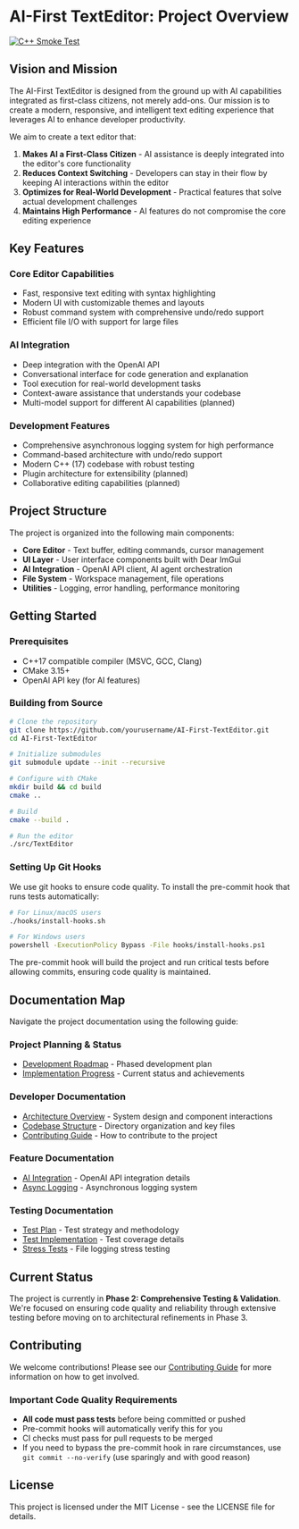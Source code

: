 # AI-First TextEditor: Project Overview

[![C++ Smoke Test](https://github.com/yourusername/AI-First-TextEditor/actions/workflows/smoke-test.yml/badge.svg)](https://github.com/yourusername/AI-First-TextEditor/actions/workflows/smoke-test.yml)

## Vision and Mission

The AI-First TextEditor is designed from the ground up with AI capabilities integrated as first-class citizens, not merely add-ons. Our mission is to create a modern, responsive, and intelligent text editing experience that leverages AI to enhance developer productivity.

We aim to create a text editor that:

1. **Makes AI a First-Class Citizen** - AI assistance is deeply integrated into the editor's core functionality
2. **Reduces Context Switching** - Developers can stay in their flow by keeping AI interactions within the editor
3. **Optimizes for Real-World Development** - Practical features that solve actual development challenges
4. **Maintains High Performance** - AI features do not compromise the core editing experience

## Key Features

### Core Editor Capabilities
- Fast, responsive text editing with syntax highlighting
- Modern UI with customizable themes and layouts
- Robust command system with comprehensive undo/redo support
- Efficient file I/O with support for large files

### AI Integration
- Deep integration with the OpenAI API
- Conversational interface for code generation and explanation
- Tool execution for real-world development tasks
- Context-aware assistance that understands your codebase
- Multi-model support for different AI capabilities (planned)

### Development Features
- Comprehensive asynchronous logging system for high performance
- Command-based architecture with undo/redo support
- Modern C++ (17) codebase with robust testing
- Plugin architecture for extensibility (planned)
- Collaborative editing capabilities (planned)

## Project Structure

The project is organized into the following main components:

- **Core Editor** - Text buffer, editing commands, cursor management
- **UI Layer** - User interface components built with Dear ImGui
- **AI Integration** - OpenAI API client, AI agent orchestration
- **File System** - Workspace management, file operations
- **Utilities** - Logging, error handling, performance monitoring

## Getting Started

### Prerequisites

- C++17 compatible compiler (MSVC, GCC, Clang)
- CMake 3.15+
- OpenAI API key (for AI features)

### Building from Source

```bash
# Clone the repository
git clone https://github.com/yourusername/AI-First-TextEditor.git
cd AI-First-TextEditor

# Initialize submodules
git submodule update --init --recursive

# Configure with CMake
mkdir build && cd build
cmake ..

# Build
cmake --build .

# Run the editor
./src/TextEditor
```

### Setting Up Git Hooks

We use git hooks to ensure code quality. To install the pre-commit hook that runs tests automatically:

```bash
# For Linux/macOS users
./hooks/install-hooks.sh

# For Windows users
powershell -ExecutionPolicy Bypass -File hooks/install-hooks.ps1
```

The pre-commit hook will build the project and run critical tests before allowing commits, ensuring code quality is maintained.

## Documentation Map

Navigate the project documentation using the following guide:

### Project Planning & Status
- [Development Roadmap](project/ROADMAP.md) - Phased development plan
- [Implementation Progress](project/PROGRESS.md) - Current status and achievements

### Developer Documentation
- [Architecture Overview](development/ARCHITECTURE.md) - System design and component interactions
- [Codebase Structure](development/CODEBASE_STRUCTURE.md) - Directory organization and key files
- [Contributing Guide](development/CONTRIBUTING.md) - How to contribute to the project

### Feature Documentation
- [AI Integration](features/ai_integration.md) - OpenAI API integration details
- [Async Logging](features/async_logging.md) - Asynchronous logging system

### Testing Documentation
- [Test Plan](testing/TEST_PLAN.md) - Test strategy and methodology
- [Test Implementation](testing/IMPLEMENTATION.md) - Test coverage details
- [Stress Tests](testing/stress_tests/file_logging.md) - File logging stress testing

## Current Status

The project is currently in **Phase 2: Comprehensive Testing & Validation**. We're focused on ensuring code quality and reliability through extensive testing before moving on to architectural refinements in Phase 3.

## Contributing

We welcome contributions! Please see our [Contributing Guide](development/CONTRIBUTING.md) for more information on how to get involved.

### Important Code Quality Requirements

- **All code must pass tests** before being committed or pushed
- Pre-commit hooks will automatically verify this for you
- CI checks must pass for pull requests to be merged
- If you need to bypass the pre-commit hook in rare circumstances, use `git commit --no-verify` (use sparingly and with good reason)

## License

This project is licensed under the MIT License - see the LICENSE file for details. 
